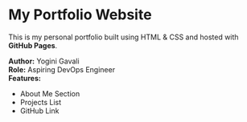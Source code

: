 # My Portfolio Website

This is my personal portfolio built using HTML & CSS and hosted with **GitHub Pages**.

**Author:** Yogini Gavali  
**Role:** Aspiring DevOps Engineer  
**Features:**
- About Me Section
- Projects List
- GitHub Link

